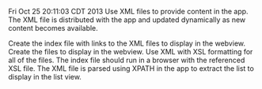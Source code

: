 Fri Oct 25 20:11:03 CDT 2013
Use XML files to provide content in the app. The XML file is distributed with
the app and updated dynamically as new content becomes available.

Create the index file with links to the XML files to display in the webview.
Create the files to display in the webview.
Use XML with XSL formatting for all of the files.
The index file should run in a browser with the referenced XSL file.
The XML file is parsed using XPATH in the app to extract the list to display in the list view.
